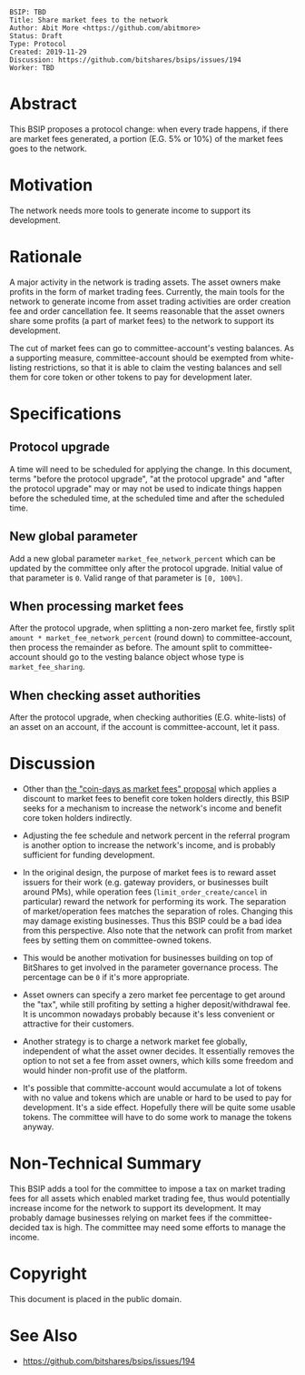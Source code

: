     BSIP: TBD
    Title: Share market fees to the network
    Author: Abit More <https://github.com/abitmore>
    Status: Draft
    Type: Protocol
    Created: 2019-11-29
    Discussion: https://github.com/bitshares/bsips/issues/194
    Worker: TBD

# Abstract

This BSIP proposes a protocol change: when every trade happens, if there are
market fees generated, a portion (E.G. 5% or 10%) of the market fees goes to
the network.

# Motivation

The network needs more tools to generate income to support its development.

# Rationale

A major activity in the network is trading assets. The asset owners make
profits in the form of market trading fees. Currently, the main tools for the
network to generate income from asset trading activities are order creation
fee and order cancellation fee. It seems reasonable that the asset owners
share some profits (a part of market fees) to the network to support its
development.

The cut of market fees can go to committee-account's vesting balances.
As a supporting measure, committee-account should be exempted from
white-listing restrictions, so that it is able to claim the vesting balances
and sell them for core token or other tokens to pay for development later.

# Specifications

## Protocol upgrade

A time will need to be scheduled for applying the change. In this document,
terms "before the protocol upgrade", "at the protocol upgrade" and "after
the protocol upgrade" may or may not be used to indicate things happen before
the scheduled time, at the scheduled time and after the scheduled time.

## New global parameter

Add a new global parameter `market_fee_network_percent` which can be updated
by the committee only after the protocol upgrade.
Initial value of that parameter is `0`.
Valid range of that parameter is `[0, 100%]`.

## When processing market fees

After the protocol upgrade, when splitting a non-zero market fee, firstly
split `amount * market_fee_network_percent` (round down) to committee-account,
then process the remainder as before. The amount split to committee-account
should go to the vesting balance object whose type is `market_fee_sharing`.

## When checking asset authorities

After the protocol upgrade, when checking authorities (E.G. white-lists) of an
asset on an account, if the account is committee-account, let it pass.

# Discussion

* Other than [the "coin-days as market fees" proposal](
 https://github.com/bitshares/bsips/issues/191) which applies
 a discount to market fees to benefit core token holders directly, this BSIP
 seeks for a mechanism to increase the network's income and benefit core token
 holders indirectly.

* Adjusting the fee schedule and network percent in the referral program is
 another option to increase the network's income, and is probably sufficient
 for funding development.

* In the original design, the purpose of market fees is to reward asset
 issuers for their work (e.g. gateway providers, or businesses built around
 PMs), while operation fees (`limit_order_create/cancel` in particular) reward
 the network for performing its work. The separation of market/operation fees
 matches the separation of roles. Changing this may damage existing businesses.
 Thus this BSIP could be a bad idea from this perspective. Also note that the
 network can profit from market fees by setting them on committee-owned tokens.

* This would be another motivation for businesses building on top of BitShares
 to get involved in the parameter governance process. The percentage can be
 `0` if it's more appropriate.

* Asset owners can specify a zero market fee percentage to get around the
 "tax", while still profiting by setting a higher deposit/withdrawal fee.
 It is uncommon nowadays probably because it's less convenient or attractive
 for their customers.

* Another strategy is to charge a network market fee globally, independent of
 what the asset owner decides. It essentially removes the option to not set
 a fee from asset owners, which kills some freedom and would hinder non-profit
 use of the platform.

* It's possible that committe-account would accumulate a lot of tokens with no
 value and tokens which are unable or hard to be used to pay for development.
 It's a side effect. Hopefully there will be quite some usable tokens.
 The committee will have to do some work to manage the tokens anyway.

# Non-Technical Summary

This BSIP adds a tool for the committee to impose a tax on market trading
fees for all assets which enabled market trading fee, thus would potentially
increase income for the network to support its development. It may probably
damage businesses relying on market fees if the committee-decided tax is high.
The committee may need some efforts to manage the income.

# Copyright

This document is placed in the public domain.

# See Also

* https://github.com/bitshares/bsips/issues/194

